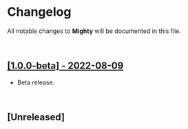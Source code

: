 # Changelog

All notable changes to **Mighty** will be documented in this file.

<br />

## [[1.0.0-beta] - 2022-08-09](https://github.com/MarwanAlsoltany/mighty/commits/v1.0.0-beta)
- Beta release.

<br />

## [Unreleased]

<br />

<!-- reference for Changelog formatting -->
<!--

<br />

## [[1.0.1] - YYYY-MM-DD](https://github.com/MarwanAlsoltany/mighty/compare/v1.0.0...v1.0.1)
- Update `Something`:
    - Details ...
    - Update ...
    - Fix ...

<br />

## [[1.0.0] - YYYY-MM-DD](https://github.com/MarwanAlsoltany/mighty/commits/v1.0.0-rc...v1.0.0)
- Initial release.

<br />

## [[1.0.0-rc] - YYYY-MM-DD](https://github.com/MarwanAlsoltany/mighty/compare/v1.0.0-beta...v1.0.0-rc)
- Release candidate.

<br />

## [[1.0.0-beta] - YYYY-MM-DD](https://github.com/MarwanAlsoltany/mighty/commits/v1.0.0-beta)
- Beta release.

<br />

-->

